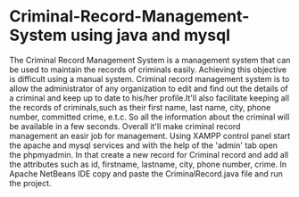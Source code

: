 # Criminal-Record-Management-System using java and mysql
The Criminal Record Management System is a management system that can be used to maintain the records of criminals easily. Achieving this objective is difficult using a manual system. Criminal record management system is to allow the administrator of any organization to edit and find out the details of a criminal and keep up to date to his/her profile.It'll also facilitate keeping all the records of criminals,such as their first name, last name, city, phone number, committed crime, e.t.c. So all the information about the criminal will be available in a few seconds. Overall it'll make criminal record management an easir job for management.
Using XAMPP control panel start the apache and mysql services and with the help of the 'admin' tab open the phpmyadmin. In that create a new record for Criminal record and add all the attributes such as id, firstname, lastname, city, phone number, crime.
In Apache NetBeans IDE copy and paste the CriminalRecord.java file and run the project.
